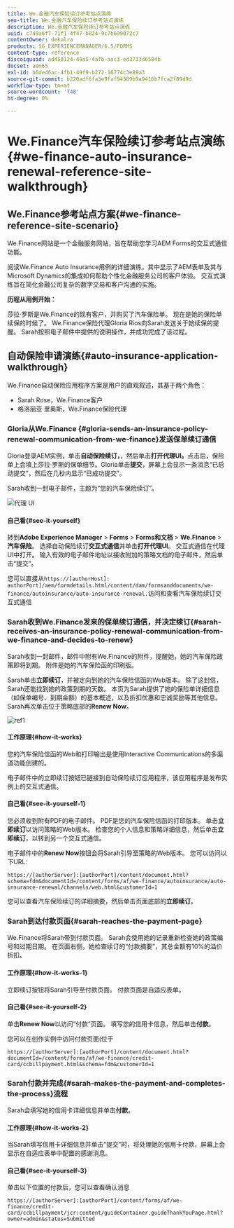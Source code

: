 ```yaml
---
title: We.金融汽车保险续订参考站点演练
seo-title: We.金融汽车保险续订参考站点演练
description: We.金融汽车保险续订参考站点演练
uuid: c749a6f7-71f1-4f47-b824-9c7b699072c7
contentOwner: dekalra
products: SG_EXPERIENCEMANAGER/6.5/FORMS
content-type: reference
discoiquuid: ad450124-49a5-4afb-aac3-ed3733d6504b
docset: aem65
exl-id: b6ded6ac-4fb1-49f9-b272-16774c3e89a3
source-git-commit: b220adf6fa3e9faf94389b9a9416b7fca2f89d9d
workflow-type: tm+mt
source-wordcount: '748'
ht-degree: 0%

---
```


# We.Finance汽车保险续订参考站点演练{#we-finance-auto-insurance-renewal-reference-site-walkthrough}

## We.Finance参考站点方案{#we-finance-reference-site-scenario}

We.Finance网站是一个金融服务网站，旨在帮助您学习AEM Forms的交互式通信功能。

阅读We.Finance Auto Insurance用例的详细演练，其中显示了AEM表单及其与Microsoft Dynamics的集成如何帮助个性化金融服务公司的客户体验。 交互式演练旨在简化金融公司复杂的数字交易和客户沟通的实施。

**历程从用例开始：**

莎拉·罗斯是We.Finance的现有客户，并购买了汽车保险单。 现在是她的保险单续保的时候了。 We.Finance保险代理Gloria Rios向Sarah发送关于她续保的提醒。 Sarah按照电子邮件中提供的说明操作，并成功完成了该过程。

## 自动保险申请演练{#auto-insurance-application-walkthrough}

We.Finance自动保险应用程序方案是用户的直观叙述，其基于两个角色：

* Sarah Rose，We.Finance客户
* 格洛丽亚·里奥斯，We.Finance保险代理

### Gloria从We.Finance {#gloria-sends-an-insurance-policy-renewal-communication-from-we-finance}发送保单续订通信

Gloria登录AEM实例，单击&#x200B;**自动保险续订，**，然后单击&#x200B;**打开代理UI。**&#x200B;点击后，保险单上会填上莎拉·罗斯的保单细节。Gloria单击&#x200B;**提交**，屏幕上会显示一条消息“已启动提交”，然后在几秒内显示“已成功提交”。

Sarah收到一封电子邮件，主题为“您的汽车保险续订”。

![代理 UI](assets/agent_ui_email_new.png)

#### 自己看{#see-it-yourself}

转到&#x200B;**Adobe Experience Manager** > **Forms** > **Forms和文档** > **We.Finance** > **汽车保险**。 选择自动保险续订&#x200B;**交互式通信**&#x200B;并单击&#x200B;**打开代理UI**。 交互式通信在代理UI中打开。 输入有效的电子邮件地址以接收附加的策略文档的电子邮件，然后单击“提交”。

您可以直接从`https://[authorHost]: authorPort]/aem/formdetails.html/content/dam/formsanddocuments/we-finance/autoinsurance/auto-insurance-renewal.`访问和查看汽车保险续订交互式通信

### Sarah收到We.Finance发来的保单续订通信，并决定续订{#sarah-receives-an-insurance-policy-renewal-communication-from-we-finance-and-decides-to-renew}

Sarah收到一封邮件，邮件中附有We.Finance的附件，提醒她，她的汽车保险政策即将到期。 附件是她的汽车保险函的印刷版。

Sarah单击&#x200B;**立即续订**，并被定向到她的汽车保险信函的Web版本。 除了这封信，Sarah还能找到她的政策到期的天数。 本页为Sarah提供了她的保险单详细信息（如保单编号、到期金额）的基本概述，以及折扣优惠和忠诚奖励等其他信息。 Sarah再次单击位于策略底部的&#x200B;**Renew Now**。

![ref1](assets/ref1.png)

#### 工作原理{#how-it-works}

您的汽车保险信函的Web和打印输出是使用Interactive Communications的多渠道功能创建的。

电子邮件中的立即续订按钮已链接到自动保险续订应用程序，该应用程序是发布实例上的交互式通信。

#### 自己看{#see-it-yourself-1}

您必须收到附有PDF的电子邮件。 PDF是您的汽车保险信函的打印版本。 单击&#x200B;**立即续订**&#x200B;以访问策略的Web版本。 检查您的个人信息和策略详细信息，然后单击&#x200B;**立即续订**，以转到另一个交互式通信。

电子邮件中的&#x200B;**Renew Now**&#x200B;按钮会将Sarah引导至策略的Web版本。 您可以访问以下URL:

`https://[authorServer]:[authorPort]/content/document.html?schema=fdm&documentId=/content/forms/af/we-finance/autoinsurance/auto-insurance-renewal/channels/web.html&customerId=1`

您可以查看汽车保险续订的详细摘要，然后单击页面底部的&#x200B;**立即续订**。

### Sarah到达付款页面{#sarah-reaches-the-payment-page}

We.Finance将Sarah带到付款页面。 Sarah会使用她的记录重新检查她的政策编号和过期日期。 在页面右侧，她检查续订的“付款摘要”，其总金额有10%的溢价折扣。

#### 工作原理{#how-it-works-1}

立即续订按钮将Sarah引导至付款页面。 付款页面是自适应表单。

#### 自己看{#see-it-yourself-2}

单击&#x200B;**Renew Now**&#x200B;以访问“付款”页面。 填写您的信用卡信息，然后单击&#x200B;**付款**。

您可以在创作实例中访问付款页面(位于

`https://[authorServer]:[authorPort]/content/document.html?documentId=/content/forms/af/we-finance/credit-card/ccbillpayment.html&schema=fdm&customerId=1`

### Sarah付款并完成{#sarah-makes-the-payment-and-completes-the-process}流程

Sarah会填写她的信用卡详细信息并单击&#x200B;**付款**。

#### 工作原理{#how-it-works-2}

当Sarah填写信用卡详细信息并单击“提交”时，将处理她的信用卡付款，屏幕上会显示在自适应表单中配置的感谢消息。

#### 自己看{#see-it-yourself-3}

单击以下位置的付款后，您可以查看确认消息

`https://[authorServer]:[authorPort]/content/forms/af/we-finance/credit-card/ccbillpayment/jcr:content/guideContainer.guideThankYouPage.html?owner=admin&status=Submitted`
